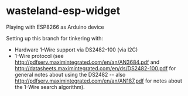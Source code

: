 # wasteland-esp-widget
Playing with ESP8266 as Arduino device

Setting up this branch for tinkering with:

- Hardware 1-Wire support via DS2482-100 (via I2C)
- 1-Wire protocol (see http://pdfserv.maximintegrated.com/en/an/AN3684.pdf and http://datasheets.maximintegrated.com/en/ds/DS2482-100.pdf for general notes about using the DS2482 -- also http://pdfserv.maximintegrated.com/en/an/AN187.pdf for notes about the 1-Wire search algorithm).
